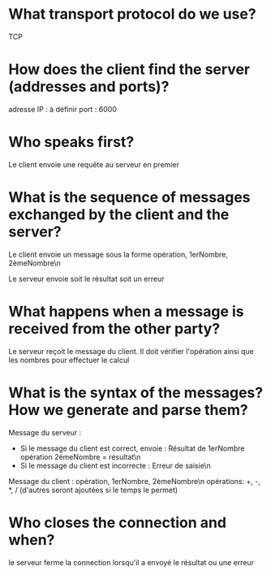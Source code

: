 # What transport protocol do we use?

TCP

# How does the client find the server (addresses and ports)?

adresse IP : à définir
port : 6000

# Who speaks first?

Le client envoie une requête au serveur en premier

# What is the sequence of messages exchanged by the client and the server?

Le client envoie un message sous la forme opération, 1erNombre, 2èmeNombre\n

Le serveur envoie soit le résultat soit un erreur

# What happens when a message is received from the other party?

Le serveur reçoit le message du client. Il doit vérifier l'opération ainsi que les nombres pour effectuer le calcul

# What is the syntax of the messages? How we generate and parse them?

Message du serveur : 
 - Si le message du client est correct, envoie : Résultat de 1erNombre opération 2èmeNombre = résultat\n
 - Si le message du client est incorrecte      : Erreur de saisie\n

Message du client : opération, 1erNombre, 2èmeNombre\n
				    opérations: +, -, *, / (d'autres seront ajoutées si le temps le permet)

# Who closes the connection and when?

le serveur ferme la connection lorsqu'il a envoyé le résultat ou une erreur